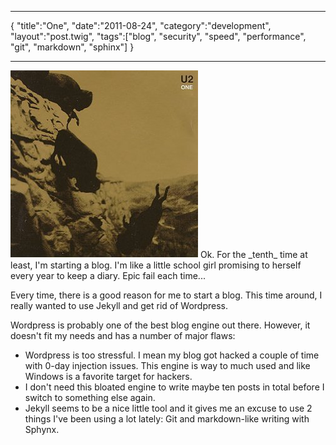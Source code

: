 ***
{
    "title":"One",
    "date":"2011-08-24",
    "category":"development",
    "layout":"post.twig",
    "tags":["blog", "security", "speed", "performance", "git", "markdown", "sphinx"]
}
***

<img src="/posts/img/2011-08-24-one/u2_one.jpg" class="post-img float-right"/>
Ok. For the _tenth_ time at least, I'm starting a blog. I'm like a little school girl promising to herself every year to keep a diary. Epic fail each time...

Every time, there is a good reason for me to start a blog. This time around, I really wanted to use Jekyll and get rid of Wordpress.

Wordpress is probably one of the best blog engine out there. However, it doesn't fit my needs and has a number of major flaws:

* Wordpress is too stressful. I mean my blog got hacked a couple of time with 0-day injection issues. This engine is way to much used and like Windows is a favorite target for hackers.
* I don't need this bloated engine to write maybe ten posts in total before I switch to something else again. 
* Jekyll seems to be a nice little tool and it gives me an excuse to use 2 things I've been using a lot lately: Git and markdown-like writing with Sphynx.